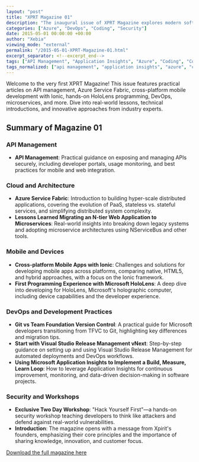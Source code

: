 ```yaml
---
layout: "post"
title: "XPRT Magazine 01"
description: "The inaugural issue of XPRT Magazine explores modern software development, cloud, DevOps, and innovative technologies, featuring hands-on experiences and practical guidance."
categories: ["Azure", "DevOps", "Coding", "Security"]
date: 2015-05-01 00:00:00 +00:00
author: "Xebia"
viewing_mode: "external"
permalink: "/2015-05-01-XPRT-Magazine-01.html"
excerpt_separator: <!--excerpt_end-->
tags: ["API Management", "Application Insights", "Azure", "Coding", "Community", "DevOps", "HoloLens", "Ionic", "Magazines", "Microservices", "Mobile Apps", "Security", "Service Fabric", "Version Control", "VS"]
tags_normalized: ["api management", "application insights", "azure", "coding", "community", "devops", "hololens", "ionic", "magazines", "microservices", "mobile apps", "security", "service fabric", "version control", "vs"]
---
```


Welcome to the very first XPRT Magazine! This issue features practical articles on API management, Azure Service Fabric, cross-platform mobile development with Ionic, hands-on HoloLens programming, DevOps, microservices, and more. Dive into real-world lessons, technical introductions, and innovative approaches from industry experts.
<!--excerpt_end-->

## Summary of Magazine 01

### API Management

- **API Management**: Practical guidance on exposing and managing APIs securely, including developer portals, usage monitoring, and best practices for mobile and web integration.

### Cloud and Architecture

- **Azure Service Fabric**: Introduction to building hyper-scale distributed applications, covering the evolution of PaaS, stateless vs. stateful services, and simplifying distributed system complexity.
- **Lessons Learned Migrating an N-tier Web Application to Microservices**: Real-world insights into breaking down legacy systems and adopting microservice architectures using NServiceBus and other tools.

### Mobile and Devices

- **Cross-platform Mobile Apps with Ionic**: Challenges and solutions for developing mobile apps across platforms, comparing native, HTML5, and hybrid approaches, with a focus on the Ionic framework.
- **First Programming Experience with Microsoft HoloLens**: A deep dive into developing for HoloLens, Microsoft's holographic computer, including device capabilities and the developer experience.

### DevOps and Development Practices

- **Git vs Team Foundation Version Control**: A practical guide for Microsoft developers transitioning from TFVC to Git, highlighting key differences and migration tips.
- **Start with Visual Studio Release Management vNext**: Step-by-step guidance on setting up and using Visual Studio Release Management for automated deployments and DevOps workflows.
- **Using Microsoft Application Insights to Implement a Build, Measure, Learn Loop**: How to leverage Application Insights for continuous improvement, monitoring, and data-driven decision-making in software projects.

### Security and Workshops

- **Exclusive Two Day Workshop**: "Hack Yourself First"—a hands-on security workshop teaching developers to think like attackers and defend against real-world vulnerabilities.
- **Introduction**: The magazine opens with a message from Xpirit's founders, emphasizing their core principles and the importance of sharing knowledge, innovation, and customer focus.

[Download the full magazine here](https://xebia.com/media/2025/05/Xpirit-magazine.pdf)
